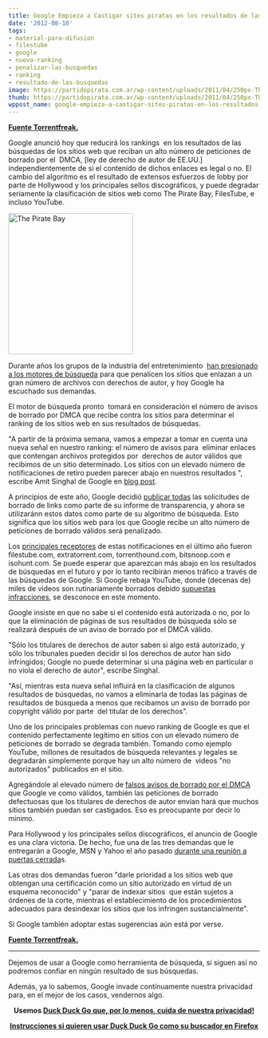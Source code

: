 ```yaml
---
title: Google Empieza a Castigar sites piratas en los resultados de las búsquedas
date: '2012-08-10'
tags:
- material-para-difusion
- filestube
- google
- nuevo-ranking
- penalizar-las-busquedas
- ranking
- resultado-de-las-busquedas
image: https://partidopirata.com.ar/wp-content/uploads/2011/04/250px-The_Pirate_Bay_logo.svg_.png
thumb: https://partidopirata.com.ar/wp-content/uploads/2011/04/250px-The_Pirate_Bay_logo.svg_-150x150.png
wppost_name: google-empieza-a-castigar-sites-piratas-en-los-resultados-de-las-busquedas
---
```


<strong><a href="https://torrentfreak.com/google-starts-punishing-pirate-sites-in-search-results-120810/" target="_blank">Fuente Torrentfreak.</a></strong>

Google anunció hoy que reducirá los rankings  en los resultados de las búsquedas de los sitios web que reciban un alto número de peticiones de borrado por el  DMCA, [ley de derecho de autor de EE.UU.] independientemente de si el contenido de dichos enlaces es legal o no. El cambio del algoritmo es el resultado de extensos esfuerzos de lobby por parte de Hollywood y los principales sellos discográficos, y puede degradar seriamente la clasificación de sitios web como The Pirate Bay, FilesTube, e incluso YouTube.

<a href="https://partidopirata.com.ar/wp-content/uploads/2011/04/250px-The_Pirate_Bay_logo.svg_.png"><img class="alignright size-full wp-image-729" title="Logo de The Pirate Bay" src="https://partidopirata.com.ar/wp-content/uploads/2011/04/250px-The_Pirate_Bay_logo.svg_.png" alt="The Pirate Bay" width="250" height="283" /></a>

Durante años los grupos de la industria del entretenimiento  <a href="http://torrentfreak.com/riaa-wants-search-engines-to-censor-pirate-sites-120606/">han presionado a los motores de búsqueda</a> para que penalicen los sitios que enlazan a un gran número de archivos con derechos de autor, y hoy Google ha escuchado sus demandas.

El motor de búsqueda pronto  tomará en consideración el número de avisos de borrado por DMCA que recibe contra los sitios para determinar el ranking de los sitios web en sus resultados de búsquedas.

"A partir de la próxima semana, vamos a empezar a tomar en cuenta una nueva señal en nuestro ranking: el número de avisos para  eliminar enlaces que contengan archivos protegidos por  derechos de autor válidos que recibimos de un sitio determinado. Los sitios con un elevado número de notificaciones de retiro pueden parecer abajo en nuestros resultados ",  escribe Amit Singhal de Google en <a href="http://insidesearch.blogspot.co.uk/2012/08/an-update-to-our-search-algorithms.html">blog post</a>.

A principios de este año, Google decidió <a href="http://torrentfreak.com/google-builds-largest-database-of-links-to-pirated-media-120717/">publicar todas</a> las solicitudes de borrado de links como parte de su informe de transparencia, y ahora se utilizaránn estos datos como parte de su algoritmo de búsqueda. Esto significa que los sitios web para los que Google recibe un alto número de peticiones de borrado válidos será penalizado.

Los <a href="http://www.google.com/transparencyreport/removals/copyright/domains/?r=last-year">principales receptores</a> de estas notificaciones en el último año fueron filestube.com, extratorrent.com, torrenthound.com, bitsnoop.com e isohunt.com. Se puede esperar que aparezcan más abajo en los resultados de búsquedas en el futuro y por lo tanto recibirán menos tráfico a través de las búsquedas de Google. Si Google rebaja YouTube, donde (decenas de) miles de videos son rutinariamente borrados debido <a href="http://torrentfreak.com/youtubes-content-id-piracy-filter-wreaks-havoc-110908/">supuestas infracciones</a>, se desconoce en este momento.

Google insiste en que no sabe si el contenido está autorizada o no, por lo que la eliminación de páginas de sus resultados de búsqueda sólo se realizará después de un aviso de borrado por el DMCA válido.

"Sólo los titulares de derechos de autor saben si algo está autorizado, y sólo los tribunales pueden decidir si los derechos de autor han sido infringidos; Google no puede determinar si una página web en particular o no viola el derecho de autor", escribe Singhal.

"Así, mientras esta nueva señal influirá en la clasificación de algunos resultados de búsquedas, no vamos a eliminarla de todas las páginas de resultados de búsqueda a menos que recibamos un aviso de borrado por copyright válido por parte  del titular de los derechos".

Uno de los principales problemas con nuevo ranking de Google es que el contenido perfectamente legítimo en sitios con un elevado número de peticiones de borrado se degrada también. Tomando como ejemplo YouTube, millones de resultados de búsqueda relevantes y legales se degradarán simplemente porque hay un alto número de  videos "no autorizados" publicados en el sitio.

Agregándole al elevado número de <a href="https://partidopirata.com.ar/4603/las-grandes-discograficas-de-usa-le-demandan-poder-ilimitado-para-censurar-a-google">falsos avisos de borrado por el DMCA</a> que Google ve como válidos, también las peticiones de borrado defectuosas que los titulares de derechos de autor envían hará que muchos sitios también puedan ser castigados. Eso es preocupante por decir lo mínimo.

Para Hollywood y los principales sellos discográficos, el anuncio de Google es una clara victoria. De hecho, fue una de las tres demandas que le entregarán a Google, MSN y Yahoo el año pasado <a href="http://torrentfreak.com/copyright-industry-calls-for-broad-search-engine-censorship-120127/">durante una reunión a puertas cerrada</a>s.

Las otras dos demandas fueron "darle prioridad a los sitios web que obtengan una certificación como un sitio autorizado en virtud de un esquema reconocido" y "parar de indexar sitios  que están sujetos a órdenes de la corte, mientras el establecimiento de los procedimientos adecuados para desindexar los sitios que los infringen sustancialmente".

Si Google también adoptar estas sugerencias aún está por verse.

<strong><a href="https://torrentfreak.com/google-starts-punishing-pirate-sites-in-search-results-120810/" target="_blank">Fuente Torrentfreak.</a></strong>

<hr />

Dejemos de usar a Google como herramienta de búsqueda, si siguen así no podremos confiar en ningún resultado de sus búsquedas.

Además, ya lo sabemos, Google invade contínuamente nuestra privacidad para, en el mejor de los casos, vendernos algo.
<p style="text-align: center;"><strong>Usemos <a href="https://duckduckgo.com/" target="_blank">Duck Duck Go que, por lo menos, cuida de nuestra privacidad!</a></strong></p>
<p style="text-align: center;"><strong><a href="http://www.com-sl.org/usar-duckduckgo-en-firefox.html" target="_blank">Instrucciones si quieren usar Duck Duck Go como su buscador en Firefox</a></strong></p>

